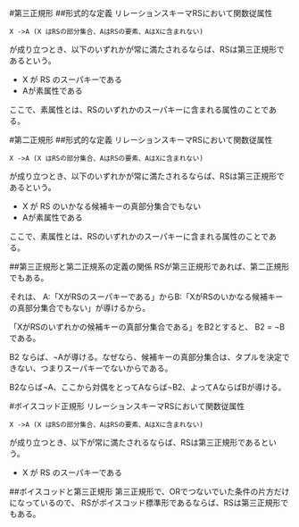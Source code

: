 #第三正規形
##形式的な定義
リレーションスキーマRSにおいて関数従属性

`X ->A (X はRSの部分集合、AはRSの要素、AはXに含まれない)`

が成り立つとき、以下のいずれかが常に満たされるならば、RSは第三正規形であるという。

- X が RS のスーパキーである
- Aが素属性である

ここで、素属性とは、RSのいずれかのスーパキーに含まれる属性のことである。

#第二正規形
##形式的な定義
リレーションスキーマRSにおいて関数従属性

`X ->A (X はRSの部分集合、AはRSの要素、AはXに含まれない)`

が成り立つとき、以下のいずれかが常に満たされるならば、RSは第三正規形であるという。

- X が RS のいかなる候補キーの真部分集合でもない
- Aが素属性である

ここで、素属性とは、RSのいずれかのスーパキーに含まれる属性のことである。

##第三正規形と第二正規系の定義の関係
RSが第三正規形であれば、第二正規形でもある。

それは、
A:「XがRSのスーパキーである」からB:「XがRSのいかなる候補キーの真部分集合でもない」が導けるから。

「XがRSのいずれかの候補キーの真部分集合である」をB2とすると、
B2 = ¬Bである。

B2 ならば、¬Aが導ける。なぜなら、候補キーの真部分集合は、タプルを決定できない、つまりスーパキーでないからである。

B2ならば¬A、ここから対偶をとってAならば¬B2、よってAならばBが導ける。

#ボイスコッド正規形
リレーションスキーマRSにおいて関数従属性

`X ->A (X はRSの部分集合、AはRSの要素、AはXに含まれない)`

が成り立つとき、以下が常に満たされるならば、RSは第三正規形であるという。

- X が RS のスーパキーである

##ボイスコッドと第三正規形
第三正規形で、ORでつないでいた条件の片方だけになっているので、
RSがボイスコッド標準形であるならば、RSは第三正規形でもある。